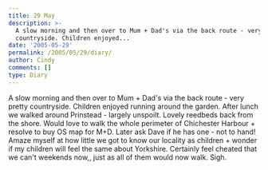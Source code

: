 ```yaml
---
title: 29 May
description: >-
  A slow morning and then over to Mum + Dad's via the back route - very pretty
  countryside. Children enjoyed...
date: '2005-05-29'
permalink: /2005/05/29/diary/
author: Cindy
comments: []
type: Diary
---
```


A slow morning and then over to Mum + Dad's via the back route - very pretty countryside. Children enjoyed running around the garden. After lunch we walked around Prinstead - largely unspoilt. Lovely reedbeds back from the shore. Would love to walk the whole perimeter of Chichester Harbour + resolve to buy OS map for M+D. Later ask Dave if he has one - not to hand! Amaze myself at how little we got to know our locality as children + wonder if my children will feel the same about Yorkshire. Certainly feel cheated that we can't weekends now,, just as all of them would now walk. Sigh.
